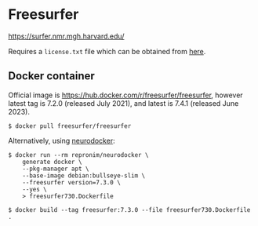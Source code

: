 # Freesurfer

https://surfer.nmr.mgh.harvard.edu/

Requires a `license.txt` file which can be obtained from [here](https://surfer.nmr.mgh.harvard.edu/registration.html).

## Docker container

Official image is https://hub.docker.com/r/freesurfer/freesurfer, however latest tag is 7.2.0 (released July 2021), and latest is 7.4.1 (released June 2023).

```console
$ docker pull freesurfer/freesurfer
```

Alternatively, using [neurodocker](https://www.repronim.org/neurodocker/index.html):

```console
$ docker run --rm repronim/neurodocker \
    generate docker \
    --pkg-manager apt \
    --base-image debian:bullseye-slim \
    --freesurfer version=7.3.0 \
    --yes \
    > freesurfer730.Dockerfile

$ docker build --tag freesurfer:7.3.0 --file freesurfer730.Dockerfile .
```
